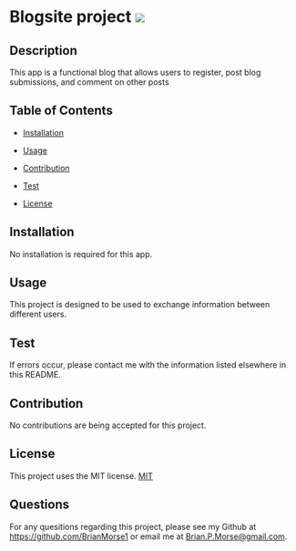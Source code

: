 
# Blogsite project ![](https://img.shields.io/badge/License:-MIT-lightgrey)
        
## Description
This app is a functional blog that allows users to register, post blog submissions, and comment on other posts

## Table of Contents
* [Installation](#installation)

* [Usage](#usage)

* [Contribution](#contribution)

* [Test](#test)

* [License](#license)

    
## Installation
No installation is required for this app.

## Usage
This project is designed to be used to exchange information between different users.

## Test
If errors occur, please contact me with the information listed elsewhere in this README.

## Contribution
No contributions are being accepted for this project. 

## License
This project uses the MIT license. 
[MIT](./LICENSE)

## Questions
For any quesitions regarding this project, please see my Github at https://github.com/BrianMorse1 or email me at Brian.P.Morse@gmail.com. 
